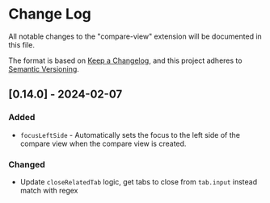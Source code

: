 # Change Log

All notable changes to the "compare-view" extension will be documented in this file.

The format is based on [Keep a Changelog](https://keepachangelog.com/en/1.1.0/),
and this project adheres to [Semantic Versioning](https://semver.org/spec/v2.0.0.html).

## [0.14.0] - 2024-02-07

### Added

- `focusLeftSide` - Automatically sets the focus to the left side of the compare view when the compare view is created.

### Changed

- Update `closeRelatedTab` logic, get tabs to close from `tab.input` instead match with regex
